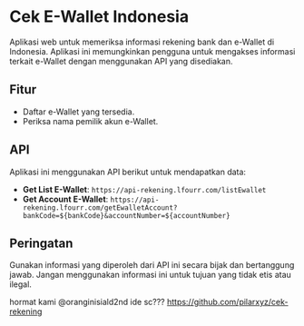 # Cek E-Wallet Indonesia

Aplikasi web untuk memeriksa informasi rekening bank dan e-Wallet di Indonesia. Aplikasi ini memungkinkan pengguna untuk mengakses informasi terkait e-Wallet dengan menggunakan API yang disediakan.

## Fitur

- Daftar e-Wallet yang tersedia.
- Periksa nama pemilik akun e-Wallet.

## API

Aplikasi ini menggunakan API berikut untuk mendapatkan data:

- **Get List E-Wallet**: `https://api-rekening.lfourr.com/listEwallet`
- **Get Account E-Wallet**: `https://api-rekening.lfourr.com/getEwalletAccount?bankCode=${bankCode}&accountNumber=${accountNumber}`

## Peringatan

Gunakan informasi yang diperoleh dari API ini secara bijak dan bertanggung jawab. Jangan menggunakan informasi ini untuk tujuan yang tidak etis atau ilegal.

hormat kami @oranginisiald2nd 
ide sc??? https://github.com/pilarxyz/cek-rekening
